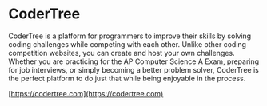 # CoderTree

CoderTree is a platform for programmers to improve their skills by solving coding challenges while competing with each other. Unlike other coding competition websites, you can create and host your own challenges. Whether you are practicing for the AP Computer Science A Exam, preparing for job interviews, or simply becoming a better problem solver, CoderTree is the perfect platform to do just that while being enjoyable in the process.

[https://codertree.com](https://codertree.com)